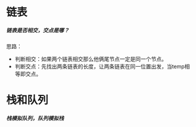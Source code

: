 # 链表
##### 链表是否相交，交点是哪？
思路：
- 判断相交：如果两个链表相交那么他俩尾节点一定是同一个节点。
- 判断交点：先找出两条链表的长度，让两条链表在同一位置出发，当temp相等即交点。
# 栈和队列

##### 栈模拟队列，队列模拟栈

